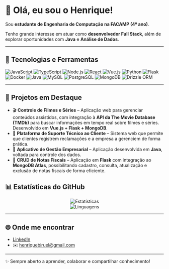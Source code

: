 # 👋 Olá, eu sou o Henrique!

Sou **estudante de Engenharia de Computação na FACAMP (4º ano)**.  

Tenho grande interesse em atuar como **desenvolvedor Full Stack**, além de explorar oportunidades com **Java** e **Análise de Dados**.  

---

## 🚀 Tecnologias e Ferramentas
<div align="left">
  
![JavaScript](https://img.shields.io/badge/-JavaScript-F7DF1E?style=for-the-badge&logo=javascript&logoColor=black)
![TypeScript](https://img.shields.io/badge/-TypeScript-3178C6?style=for-the-badge&logo=typescript&logoColor=white)
![Node.js](https://img.shields.io/badge/-Node.js-339933?style=for-the-badge&logo=node.js&logoColor=white)
![React](https://img.shields.io/badge/-React-61DAFB?style=for-the-badge&logo=react&logoColor=black)
![Vue.js](https://img.shields.io/badge/-Vue.js-4FC08D?style=for-the-badge&logo=vue.js&logoColor=white)
![Python](https://img.shields.io/badge/-Python-3776AB?style=for-the-badge&logo=python&logoColor=white)
![Flask](https://img.shields.io/badge/-Flask-000000?style=for-the-badge&logo=flask&logoColor=white)
![Docker](https://img.shields.io/badge/-Docker-2496ED?style=for-the-badge&logo=docker&logoColor=white)
![Java](https://img.shields.io/badge/-Java-007396?style=for-the-badge&logo=openjdk&logoColor=white)
![MySQL](https://img.shields.io/badge/-MySQL-4479A1?style=for-the-badge&logo=mysql&logoColor=white)
![PostgreSQL](https://img.shields.io/badge/-PostgreSQL-336791?style=for-the-badge&logo=postgresql&logoColor=white)
![MongoDB](https://img.shields.io/badge/-MongoDB-47A248?style=for-the-badge&logo=mongodb&logoColor=white)
![Drizzle ORM](https://img.shields.io/badge/-Drizzle%20ORM-06B6D4?style=for-the-badge&logo=drizzle&logoColor=white)


</div>

---

## 📌 Projetos em Destaque
- 🎬 **Controle de Filmes e Séries** – Aplicação web para gerenciar conteúdos assistidos, com integração à **API da The Movie Database (TMDb)** para buscar informações em tempo real sobre filmes e séries. Desenvolvido em **Vue.js + Flask + MongoDB**.  
- 💼 **Plataforma de Suporte Técnico ao Cliente** – Sistema web que permite que clientes registrem reclamações e a empresa a gerenciem de forma prática.
- 📱 **Aplicativo de Gestão Empresarial** – Aplicação desenvolvida em **Java**, voltada para controle dos dados.  
- 🧾 **CRUD de Notas Fiscais** – Aplicação em **Flask** com integração ao **MongoDB Atlas**, possibilitando cadastro, consulta, atualização e exclusão de notas fiscais de forma eficiente.  


## 📊 Estatísticas do GitHub
<div align="center">
  
![Estatísticas](https://github-readme-stats.vercel.app/api?username=HenriqueBiruel&show_icons=true&theme=tokyonight)  
![Linguagens](https://github-readme-stats.vercel.app/api/top-langs/?username=HenriqueBiruel&layout=compact&theme=tokyonight)

</div>

---

## 🌐 Onde me encontrar
- [LinkedIn](https://www.linkedin.com/in/henrique)  
- ✉️ henriquebiruel@gmail.com  

---
✨ Sempre aberto a aprender, colaborar e compartilhar conhecimento!
